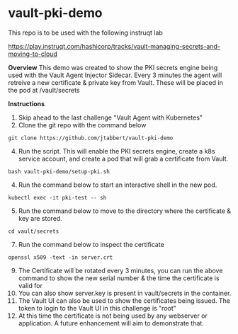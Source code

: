 # vault-pki-demo

This repo is to be used with the following instruqt lab

https://play.instruqt.com/hashicorp/tracks/vault-managing-secrets-and-moving-to-cloud

**Overview**
This demo was created to show the PKI secrets engine being used with the Vault Agent Injector Sidecar.  Every 3 minutes the agent will retreive a new certificate & private key from Vault.  These will be placed in the pod at /vault/secrets

**Instructions**

1. Skip ahead to the last challenge "Vault Agent with Kubernetes"
2. Clone the git repo with the command below
```
git clone https://github.com/jtabbert/vault-pki-demo
```
4. Run the script. This will enable the PKI secrets engine, create a k8s service account, and create a pod that will grab a certificate from Vault.
```
bash vault-pki-demo/setup-pki.sh
```
4. Run the command below to start an interactive shell in the new pod.
```
kubectl exec -it pki-test -- sh
```
5. Run the command below to move to the directory where the certificate & key are stored.
```
cd vault/secrets
```
7. Run the command below to inspect the certificate
```
openssl x509 -text -in server.crt
```
9. The Certificate will be rotated every 3 minutes, you can run the above command to show the new serial number & the time the certificate is valid for
10. You can also show server.key is present in vault/secrets in the container.
11. The Vault UI can also be used to show the certificates being issued.  The token to login to the Vault UI in this challenge is "root"
12. At this time the certificate is not being used by any webserver or application.  A future enhancement will aim to demonstrate that.
